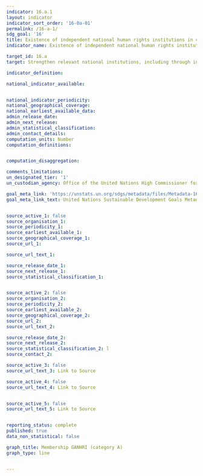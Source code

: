 ```yaml
---
indicator: 16.a.1
layout: indicator
indicator_sort_order: '16-0a-01'
permalink: /16-a-1/
sdg_goal: '16'
title: Existence of independent national human rights institutions in compliance with the Paris Principles
indicator_name: Existence of independent national human rights institutions in compliance with the Paris Principles

target_id: 16.a
target: Strengthen relevant national institutions, including through international cooperation, for building capacity at all levels, in particular in developing countries, to prevent violence and combat terrorism and crime

indicator_definition:

national_indicator_available:


national_indicator_periodicity:
national_geographical_coverage:
national_earliest_available_data:
admin_release_date:
admin_next_release:
admin_statistical_classification:
admin_contact_details:
computation_units: Number
computation_definitions:


computation_disaggregation:

comments_limitations:
un_designated_tier: '1'
un_custodian_agency: Office of the United Nations High Commissioner for Human Rights (OHCHR)

goal_meta_link: 'https://unstats.un.org/sdgs/metadata/files/Metadata-16-0A-01.pdf'
goal_meta_link_text: United Nations Sustainable Development Goals Metadata


source_active_1: false
source_organisation_1:
source_periodicity_1:
source_earliest_available_1:
source_geographical_coverage_1:
source_url_1:

source_url_text_1:

source_release_date_1:
source_next_release_1:
source_statistical_classification_1:


source_active_2: false
source_organisation_2:
source_periodicity_2:
source_earliest_available_2:
source_geographical_coverage_2:
source_url_2:
source_url_text_2:

source_release_date_2:
source_next_release_2:
source_statistical_classification_2: l
source_contact_2:

source_active_3: false
source_url_text_3: Link to Source

source_active_4: false
source_url_text_4: Link to Source


source_active_5: false
source_url_text_5: Link to Source


reporting_status: complete
published: true
data_non_statistical: false

graph_title: Membership GANHRI (category A)
graph_type: line


---
```

